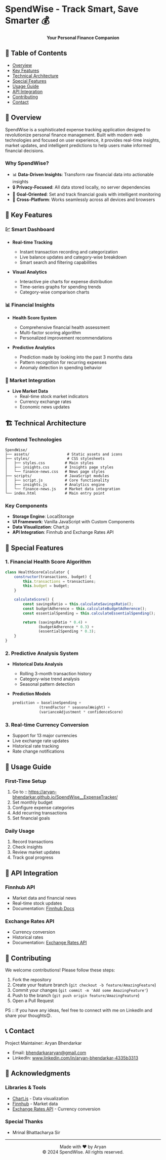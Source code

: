 # SpendWise - Track Smart, Save Smarter 💰

<div align="center">
  <p><strong>Your Personal Finance Companion</strong></p>
</div>

## 📑 Table of Contents
- [Overview](#-overview)
- [Key Features](#-key-features)
- [Technical Architecture](#-technical-architecture)
- [Special Features](#-special-features)
- [Usage Guide](#-usage-guide)
- [API Integration](#-api-integration)
- [Contributing](#-contributing)
- [Contact](#-contact)

## 🌟 Overview

SpendWise is a sophisticated expense tracking application designed to revolutionize personal finance management. Built with modern web technologies and focused on user experience, it provides real-time insights, market updates, and intelligent predictions to help users make informed financial decisions.

### Why SpendWise?
- 📊 **Data-Driven Insights**: Transform raw financial data into actionable insights
- 🔒 **Privacy-Focused**: All data stored locally, no server dependencies
- 🎯 **Goal-Oriented**: Set and track financial goals with intelligent monitoring
- 📱 **Cross-Platform**: Works seamlessly across all devices and browsers

## 💫 Key Features

### 💹 Smart Dashboard
- **Real-time Tracking**
  - Instant transaction recording and categorization
  - Live balance updates and category-wise breakdown
  - Smart search and filtering capabilities
  
- **Visual Analytics**
  - Interactive pie charts for expense distribution
  - Time-series graphs for spending trends
  - Category-wise comparison charts

### 📊 Financial Insights
- **Health Score System**
  - Comprehensive financial health assessment
  - Multi-factor scoring algorithm
  - Personalized improvement recommendations

- **Predictive Analytics**
  - Prediction made by looking into the past 3 months data 
  - Pattern recognition for recurring expenses
  - Anomaly detection in spending behavior

### 📰 Market Integration
- **Live Market Data**
  - Real-time stock market indicators
  - Currency exchange rates
  - Economic news updates

## 🏗 Technical Architecture

### Frontend Technologies
```plaintext
SpendWise/
├── assets/                 # Static assets and icons
├── styles/                 # CSS stylesheets
│   ├── styles.css         # Main styles
│   ├── insights.css       # Insights page styles
│   └── finance-news.css   # News page styles
├── scripts/               # JavaScript modules
│   ├── script.js          # Core functionality
│   ├── insights.js        # Analytics engine
│   └── finance-news.js    # Market data integration
└── index.html             # Main entry point
```

### Key Components
- **Storage Engine**: LocalStorage
- **UI Framework**: Vanilla JavaScript with Custom Components
- **Data Visualization**: Chart.js
- **API Integration**: Finnhub and Exchange Rates API

## 🚀 Special Features

### 1. Financial Health Score Algorithm
```javascript
class HealthScoreCalculator {
    constructor(transactions, budget) {
        this.transactions = transactions;
        this.budget = budget;
    }

    calculateScore() {
        const savingsRatio = this.calculateSavingsRatio();
        const budgetAdherence = this.calculateBudgetAdherence();
        const essentialSpending = this.calculateEssentialSpending();

        return (savingsRatio * 0.4) + 
               (budgetAdherence * 0.3) + 
               (essentialSpending * 0.3);
    }
}
```

### 2. Predictive Analysis System
- **Historical Data Analysis**
  - Rolling 3-month transaction history
  - Category-wise trend analysis
  - Seasonal pattern detection

- **Prediction Models**
  ```javascript
  prediction = baselineSpending + 
              (trendFactor * seasonalWeight) + 
              (varianceAdjustment * confidenceScore)
  ```

### 3. Real-time Currency Conversion
- Support for 13 major currencies
- Live exchange rate updates
- Historical rate tracking
- Rate change notifications


## 📱 Usage Guide

### First-Time Setup
1. Go to :: https://aryan-bhendarkar.github.io/SpendWise__ExpenseTracker/
2. Set monthly budget
3. Configure expense categories
4. Add recurring transactions
5. Set financial goals

### Daily Usage
1. Record transactions
2. Check insights
3. Review market updates
4. Track goal progress

## 🔌 API Integration

### Finnhub API
- Market data and financial news
- Real-time stock updates
- Documentation: [Finnhub Docs](https://finnhub.io/docs/api)

### Exchange Rates API
- Currency conversion
- Historical rates
- Documentation: [Exchange Rates API](https://exchangeratesapi.io/documentation/)


## 🤝 Contributing

We welcome contributions! Please follow these steps:

1. Fork the repository
2. Create your feature branch (`git checkout -b feature/AmazingFeature`)
3. Commit your changes (`git commit -m 'Add some AmazingFeature'`)
4. Push to the branch (`git push origin feature/AmazingFeature`)
5. Open a Pull Request

PS :: If you have any ideas, feel free to connect with me on LinkedIn and share your thoughts😊.


## 📞 Contact

Project Maintainer: Aryan Bhendarkar
- Email: bhendarkararyan@gmail.com
- LinkedIn: www.linkedin.com/in/aryan-bhendarkar-4335b3313

## 🙏 Acknowledgments

### Libraries & Tools
- [Chart.js](https://www.chartjs.org/) - Data visualization
- [Finnhub](https://finnhub.io/) - Market data
- [Exchange Rates API](https://exchangeratesapi.io/) - Currency conversion

### Special Thanks
- Mrinal Bhattacharya Sir
---
<div align="center">
  Made with ❤️ by Aryan
  <br>
  © 2024 SpendWise. All rights reserved.
</div> 
